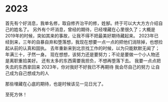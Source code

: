 # 2023

首先有个好消息，我单名修，取自修齐治平的修，姓郜。终于可以大大方方介绍自己的姓名了。
另外有个坏消息，曾经的期待，已经埋藏在心里很久了；大概是2019年的时候，突如其来的事故，让我不得不把最美好期待藏起来。
2023年已经到来，三年的自暴自弃和堕落想，我现在想要一点一点的把他们消除掉，也想捡起从前的认真和固执。
去年重新来到北京找工作的时候，以为只能默默无闻了；年满三十，孑然一身。
现在想想，该努力还是要努力；不论是要做一个小人物还是离职重拾美好。
还有太多的东西需要我担负，不想再堕落下去。
我要一点点把失去的东西拿回来
2023年，你对我好不好我已不再期待
我会尽自己的努力
让自己成为自己想成为的人

那些埋藏在心底的期待，也是时候该见一见日光了。

至死方休！
